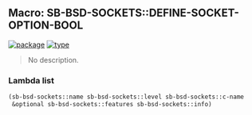 ## Macro: SB-BSD-SOCKETS::DEFINE-SOCKET-OPTION-BOOL
[![package](https://img.shields.io/badge/Package-SB--BSD--SOCKETS-5f9ea0.svg?style=social&colorA=999999)](../) [![type](https://img.shields.io/badge/Type-Macro-5f9ea0.svg?style=social&colorA=999999)](../#macro) 

> No description.

### Lambda list
```cl
(sb-bsd-sockets::name sb-bsd-sockets::level sb-bsd-sockets::c-name
 &optional sb-bsd-sockets::features sb-bsd-sockets::info)
```
